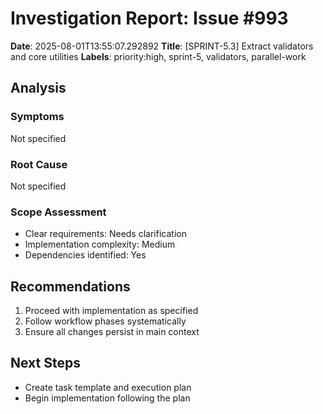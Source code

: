 # Investigation Report: Issue #993

**Date**: 2025-08-01T13:55:07.292892
**Title**: [SPRINT-5.3] Extract validators and core utilities
**Labels**: priority:high, sprint-5, validators, parallel-work

## Analysis

### Symptoms
Not specified

### Root Cause
Not specified

### Scope Assessment
- Clear requirements: Needs clarification
- Implementation complexity: Medium
- Dependencies identified: Yes

## Recommendations
1. Proceed with implementation as specified
2. Follow workflow phases systematically
3. Ensure all changes persist in main context

## Next Steps
- Create task template and execution plan
- Begin implementation following the plan

